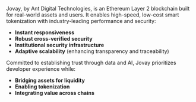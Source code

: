 Jovay, by Ant Digital Technologies, is an Ethereum Layer 2 blockchain built for real-world assets and users. It enables high-speed, low-cost smart tokenization with industry-leading performance and security:

*   **Instant responsiveness**
*   **Robust cross-verified security**
*   **Institutional security infrastructure**
*   **Adaptive scalability** (enhancing transparency and traceability)

Committed to establishing trust through data and AI, Jovay prioritizes developer experience while:

*   **Bridging assets for liquidity**
*   **Enabling tokenization**
*   **Integrating value across chains**
